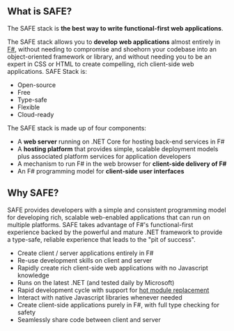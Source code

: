 ## What is SAFE?
The SAFE stack is **the best way to write functional-first web applications**.

The SAFE stack allows you to **develop web applications** almost entirely in [F#](https://www.microsoft.com/net/learn/languages/fsharp/), without needing to compromise and shoehorn your codebase into an object-oriented framework or library, and without needing you to be an expert in CSS or HTML to create compelling, rich client-side web applications. SAFE Stack is:

* Open-source
* Free
* Type-safe
* Flexible
* Cloud-ready

The SAFE stack is made up of four components:

* A **web server** running on .NET Core for hosting back-end services in F#
* A **hosting platform** that provides simple, scalable deployment models plus associated platform services for application developers
* A mechanism to run F# in the web browser for **client-side delivery of F#**
* An F# programming model for **client-side user interfaces**

## Why SAFE?
SAFE provides developers with a simple and consistent programming model for developing rich, scalable web-enabled applications that can run on multiple platforms. SAFE takes advantage of F#'s functional-first experience backed by the powerful and mature .NET framework to provide a type-safe, reliable experience that leads to the "pit of success".

* Create client / server applications entirely in F#
* Re-use development skills on client and server
* Rapidly create rich client-side web applications with no Javascript knowledge
* Runs on the latest .NET (and tested daily by Microsoft)
* Rapid development cycle with support for [hot module replacement](feature-hmr.md)
* Interact with native Javascript libraries whenever needed
* Create client-side applications purely in F#, with full type checking for safety
* Seamlessly share code between client and server
